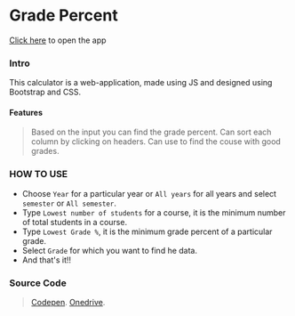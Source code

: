 # Grade Percent
[Click here] to open the app
### Intro
This calculator is a web-application, made using JS and designed using Bootstrap and CSS.
#### Features
> Based on the input you can find the grade percent.
> Can sort each column by clicking on headers.
> Can use to find the couse with good grades.
### HOW TO USE
- Choose `Year` for a particular year or `All years` for all years and select `semester` or `All semester`.
- Type `Lowest number of students` for a course, it is the minimum number of total students in a course.
- Type `Lowest Grade %`, it is the minimum grade percent of a particular grade.
- Select `Grade` for which you want to find he data.
- And that's it!!

### Source Code
> [Codepen].
> [Onedrive].

[Codepen]: <https://codepen.io/harsh0u/project/editor/AOrbrM>
[Onedrive]: <https://iitk-my.sharepoint.com/:f:/g/personal/harshp_iitk_ac_in/EvwgBxXKrpVDhXh9sYF5NBoB3qMhUeWnlxh6ulh4KqdD_w?e=V0wFA8>
[Click here]: <https://h4rshp.github.io/grade-percent/>

